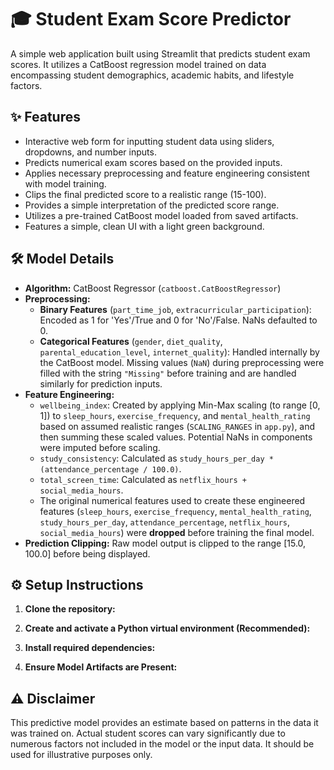 # 🎓 Student Exam Score Predictor

A simple web application built using Streamlit that predicts student exam scores. It utilizes a CatBoost regression model trained on data encompassing student demographics, academic habits, and lifestyle factors.

## ✨ Features

* Interactive web form for inputting student data using sliders, dropdowns, and number inputs.
* Predicts numerical exam scores based on the provided inputs.
* Applies necessary preprocessing and feature engineering consistent with model training.
* Clips the final predicted score to a realistic range (15-100).
* Provides a simple interpretation of the predicted score range.
* Utilizes a pre-trained CatBoost model loaded from saved artifacts.
* Features a simple, clean UI with a light green background.

## 🛠️ Model Details

* **Algorithm:** CatBoost Regressor (`catboost.CatBoostRegressor`)
* **Preprocessing:**
    * **Binary Features** (`part_time_job`, `extracurricular_participation`): Encoded as 1 for 'Yes'/True and 0 for 'No'/False. NaNs defaulted to 0.
    * **Categorical Features** (`gender`, `diet_quality`, `parental_education_level`, `internet_quality`): Handled internally by the CatBoost model. Missing values (`NaN`) during preprocessing were filled with the string `"Missing"` before training and are handled similarly for prediction inputs.
* **Feature Engineering:**
    * `wellbeing_index`: Created by applying Min-Max scaling (to range [0, 1]) to `sleep_hours`, `exercise_frequency`, and `mental_health_rating` based on assumed realistic ranges (`SCALING_RANGES` in `app.py`), and then summing these scaled values. Potential NaNs in components were imputed before scaling.
    * `study_consistency`: Calculated as `study_hours_per_day * (attendance_percentage / 100.0)`.
    * `total_screen_time`: Calculated as `netflix_hours + social_media_hours`.
    * The original numerical features used to create these engineered features (`sleep_hours`, `exercise_frequency`, `mental_health_rating`, `study_hours_per_day`, `attendance_percentage`, `netflix_hours`, `social_media_hours`) were **dropped** before training the final model.
* **Prediction Clipping:** Raw model output is clipped to the range \[15.0, 100.0] before being displayed.

## ⚙️ Setup Instructions

1.  **Clone the repository:**
    
2.  **Create and activate a Python virtual environment (Recommended):**
    

3.  **Install required dependencies:**
   
4.  **Ensure Model Artifacts are Present:**

## ⚠️ Disclaimer

This predictive model provides an estimate based on patterns in the data it was trained on. Actual student scores can vary significantly due to numerous factors not included in the model or the input data. It should be used for illustrative purposes only.